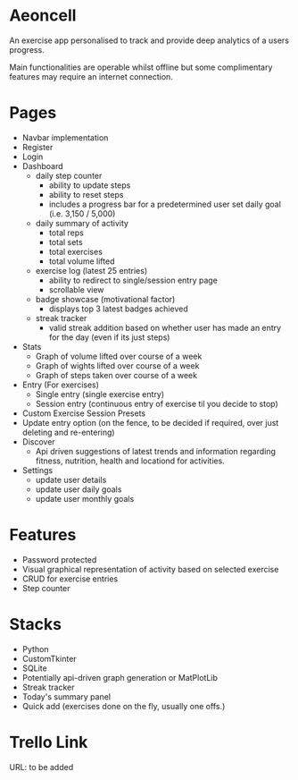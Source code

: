 # Aeoncell
An exercise app personalised to track and provide deep analytics of a users progress.

Main functionalities are operable whilst offline but some complimentary features may require an internet connection.

# Pages
- Navbar implementation
- Register
- Login
- Dashboard
    - daily step counter
        - ability to update steps
        - ability to reset steps
        - includes a progress bar for a predetermined user set daily goal (i.e. 3,150 / 5,000)
    - daily summary of activity
        - total reps
        - total sets
        - total exercises
        - total volume lifted
    - exercise log (latest 25 entries)
        - ability to redirect to single/session entry page
        - scrollable view
    - badge showcase (motivational factor)
        - displays top 3 latest badges achieved
    - streak tracker
        - valid streak addition based on whether user has made an entry for the day (even if its just steps)
- Stats
    - Graph of volume lifted over course of a week
    - Graph of wights lifted over course of a week
    - Graph of steps taken over course of a week
- Entry (For exercises)
    - Single entry (single exercise entry)
    - Session entry (continuous entry of exercise til you decide to stop)
- Custom Exercise Session Presets
- Update entry option (on the fence, to be decided if required, over just deleting and re-entering)
- Discover 
    - Api driven suggestions of latest trends and information regarding fitness, nutrition, health and locationd for activities.
- Settings
    - update user details
    - update user daily goals
    - update user monthly goals

# Features
- Password protected
- Visual graphical representation of activity based on selected exercise
- CRUD for exercise entries
- Step counter

# Stacks
- Python
- CustomTkinter
- SQLite
- Potentially api-driven graph generation or MatPlotLib
- Streak tracker
- Today's summary panel
- Quick add (exercises done on the fly, usually one offs.)

# Trello Link
URL: to be added
